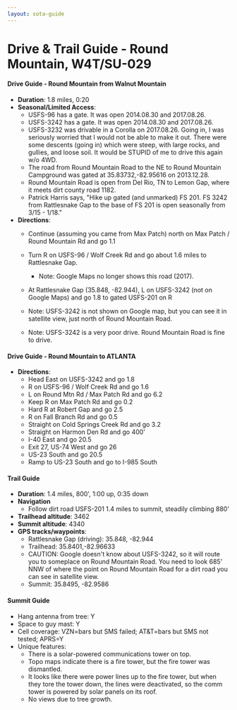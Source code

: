```yaml
---
layout: sota-guide
---
```

# Drive & Trail Guide - Round Mountain, W4T/SU-029

#### Drive Guide - Round Mountain from Walnut Mountain

* **Duration**: 1.8 miles, 0:20
* **Seasonal/Limited Access**: 
    * USFS-96 has a gate.  It was open 2014.08.30 and 2017.08.26.
    * USFS-3242 has a gate.  It was open 2014.08.30 and 2017.08.26.
    * USFS-3232 was drivable in a Corolla on 2017.08.26.  Going in, I was seriously worried that I would not be able to make it out.  There were some descents (going in) which were steep, with large rocks, and gullies, and loose soil. It would be STUPID of me to drive this again w/o 4WD.
    * The road from Round Mountain Road to the NE to Round Mountain Campground was gated at 35.83732,-82.95616 on 2013.12.28.  
    * Round Mountain Road is open from Del Rio, TN to Lemon Gap, where it meets dirt county road 1182.
    * Patrick Harris says, "Hike up gated (and unmarked) FS 201. FS 3242 from Rattlesnake Gap to the base of FS 201 is open seasonally from 3/15 - 1/18."
* **Directions**:
    * Continue (assuming you came from Max Patch) north on Max Patch / Round Mountain Rd and go 1.1
    * Turn R on USFS-96 / Wolf Creek Rd and go about 1.6 miles to Rattlesnake Gap.
        * Note: Google Maps no longer shows this road (2017).
    * At Rattlesnake Gap (35.848, -82.944), L on USFS-3242 (not on Google Maps) and go 1.8 to gated USFS-201 on R
    * Note: USFS-3242 is not shown on Google map, but you can see it in satellite view, just north of Round Mountain Road.


    * Note: USFS-3242 is a very poor drive.  Round Mountain Road is fine to drive.

#### Drive Guide - Round Mountain to ATLANTA

* **Directions**:
    * Head East on USFS-3242 and go 1.8
    * R on USFS-96 / Wolf Creek Rd and go 1.6
    * L on Round Mtn Rd / Max Patch Rd and go 6.2
    * Keep R on Max Patch Rd and go 0.2
    * Hard R at Robert Gap and go 2.5
    * R on Fall Branch Rd and go 0.5
    * Straight on Cold Springs Creek Rd and go 3.2
    * Straight on Harmon Den Rd and go 400'
    * I-40 East and go 20.5
    * Exit 27, US-74 West and go 26
    * US-23 South and go 20.5
    * Ramp to US-23 South and go to I-985 South

#### Trail Guide

* **Duration**: 1.4 miles, 800', 1:00 up, 0:35 down
* **Navigation**
    * Follow dirt road USFS-201 1.4 miles to summit, steadily climbing 880'
* **Trailhead altitude**: 3462
* **Summit altitude**: 4340
* **GPS tracks/waypoints**:
    * Rattlesnake Gap (driving): 35.848, -82.944
    * Trailhead: 35.8401,-82.96633
     * CAUTION: Google doesn't know about USFS-3242, so it will route you to someplace on Round Mountain Road.  You need to look 685' NNW of where the point on Round Mountain Road for a dirt road you can see in satellite view.
    * Summit: 35.8495, -82.9586

#### Summit Guide

* Hang antenna from tree: Y
* Space to guy mast: Y
* Cell coverage: VZN=bars but SMS failed; AT&T=bars but SMS not tested; APRS=Y
* Unique features: 
    * There is a solar-powered communications tower on top.  
    * Topo maps indicate there is a fire tower, but the fire tower was dismantled.  
    * It looks like there were power lines up to the fire tower, but when they tore the tower down, the lines were deactivated, so the comm tower is powered by solar panels on its roof.
    * No views due to tree growth.
